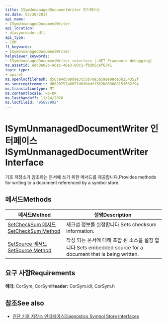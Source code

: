```yaml
---
title: ISymUnmanagedDocumentWriter 인터페이스
ms.date: 03/30/2017
api_name:
- ISymUnmanagedDocumentWriter
api_location:
- diasymreader.dll
api_type:
- COM
f1_keywords:
- ISymUnmanagedDocumentWriter
helpviewer_keywords:
- ISymUnmanagedDocumentWriter interface [.NET Framework debugging]
ms.assetid: edc8a02b-a0ac-46e3-80c1-fb8b5cef6341
topic_type:
- apiref
ms.openlocfilehash: d56ce4d508d9e3c55b70a3a599e98ce5b254352f
ms.sourcegitcommit: d8020797a6657d0fbbdff362b80300815f682f94
ms.translationtype: MT
ms.contentlocale: ko-KR
ms.lasthandoff: 11/24/2020
ms.locfileid: "95687992"
---
```

# <a name="isymunmanageddocumentwriter-interface"></a><span data-ttu-id="baf59-102">ISymUnmanagedDocumentWriter 인터페이스</span><span class="sxs-lookup"><span data-stu-id="baf59-102">ISymUnmanagedDocumentWriter Interface</span></span>

<span data-ttu-id="baf59-103">기호 저장소가 참조하는 문서에 쓰기 위한 메서드를 제공합니다.</span><span class="sxs-lookup"><span data-stu-id="baf59-103">Provides methods for writing to a document referenced by a symbol store.</span></span>  
  
## <a name="methods"></a><span data-ttu-id="baf59-104">메서드</span><span class="sxs-lookup"><span data-stu-id="baf59-104">Methods</span></span>  
  
|<span data-ttu-id="baf59-105">메서드</span><span class="sxs-lookup"><span data-stu-id="baf59-105">Method</span></span>|<span data-ttu-id="baf59-106">설명</span><span class="sxs-lookup"><span data-stu-id="baf59-106">Description</span></span>|  
|------------|-----------------|  
|[<span data-ttu-id="baf59-107">SetCheckSum 메서드</span><span class="sxs-lookup"><span data-stu-id="baf59-107">SetCheckSum Method</span></span>](isymunmanageddocumentwriter-setchecksum-method.md)|<span data-ttu-id="baf59-108">체크섬 정보를 설정합니다.</span><span class="sxs-lookup"><span data-stu-id="baf59-108">Sets checksum information.</span></span>|  
|[<span data-ttu-id="baf59-109">SetSource 메서드</span><span class="sxs-lookup"><span data-stu-id="baf59-109">SetSource Method</span></span>](isymunmanageddocumentwriter-setsource-method.md)|<span data-ttu-id="baf59-110">작성 되는 문서에 대해 포함 된 소스를 설정 합니다.</span><span class="sxs-lookup"><span data-stu-id="baf59-110">Sets embedded source for a document that is being written.</span></span>|  
  
## <a name="requirements"></a><span data-ttu-id="baf59-111">요구 사항</span><span class="sxs-lookup"><span data-stu-id="baf59-111">Requirements</span></span>  

 <span data-ttu-id="baf59-112">**헤더:** CorSym, CorSym</span><span class="sxs-lookup"><span data-stu-id="baf59-112">**Header:** CorSym.idl, CorSym.h</span></span>  
  
## <a name="see-also"></a><span data-ttu-id="baf59-113">참조</span><span class="sxs-lookup"><span data-stu-id="baf59-113">See also</span></span>

- [<span data-ttu-id="baf59-114">진단 기호 저장소 인터페이스</span><span class="sxs-lookup"><span data-stu-id="baf59-114">Diagnostics Symbol Store Interfaces</span></span>](diagnostics-symbol-store-interfaces.md)
